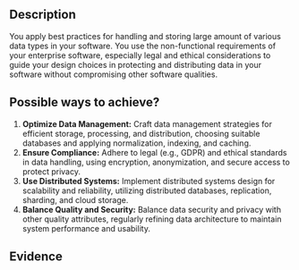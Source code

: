 ## Description
You apply best practices for handling and storing large amount of various data types in your software. You use the non-functional requirements of your enterprise software, especially legal and ethical considerations to guide your design choices in protecting and distributing data in your software without compromising other software qualities.

## Possible ways to achieve?
1. **Optimize Data Management:** Craft data management strategies for efficient storage, processing, and distribution, choosing suitable databases and applying normalization, indexing, and caching.
2. **Ensure Compliance:** Adhere to legal (e.g., GDPR) and ethical standards in data handling, using encryption, anonymization, and secure access to protect privacy.
3. **Use Distributed Systems:** Implement distributed systems design for scalability and reliability, utilizing distributed databases, replication, sharding, and cloud storage.
4. **Balance Quality and Security:** Balance data security and privacy with other quality attributes, regularly refining data architecture to maintain system performance and usability.

## Evidence